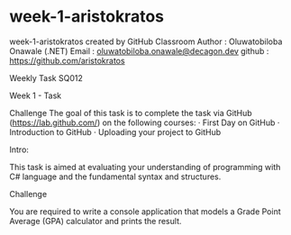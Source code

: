 # week-1-aristokratos
week-1-aristokratos created by GitHub Classroom
Author : Oluwatobiloba Onawale (.NET)
Email : <oluwatobiloba.onawale@decagon.dev>
github : <https://github.com/aristokratos>

Weekly Task SQ012

Week 1 - Task


Challenge The goal of this task is to complete the task via GitHub (https://lab.github.com/) on the following courses: · First Day on GitHub · Introduction to GitHub · Uploading your project to GitHub

Intro:

This task is aimed at evaluating your understanding of programming with C# language and the fundamental syntax and structures.

Challenge

You are required to write a console application that models a Grade Point Average (GPA) calculator and prints the result.

